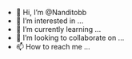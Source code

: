 - 👋 Hi, I’m @Nanditobb
- 👀 I’m interested in ...
- 🌱 I’m currently learning ...
- 💞️ I’m looking to collaborate on ...
- 📫 How to reach me ...

<!---
Nanditobb/Nanditobb is a ✨ special ✨ repository because its `README.md` (this file) appears on your GitHub profile.
You can click the Preview link to take a look at your changes.
--->
